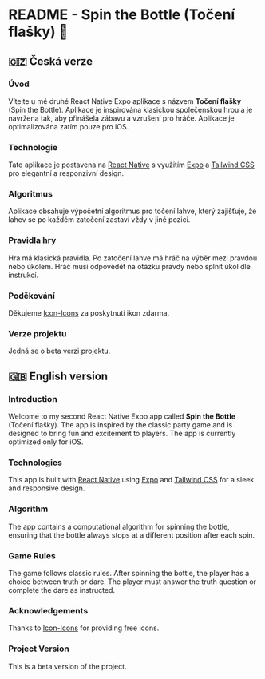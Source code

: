 # README - Spin the Bottle (Točení flašky) 🍾

## 🇨🇿 Česká verze

### Úvod

Vítejte u mé druhé React Native Expo aplikace s názvem **Točení flašky** (Spin the Bottle). Aplikace je inspirována klasickou společenskou hrou a je navržena tak, aby přinášela zábavu a vzrušení pro hráče. Aplikace je optimalizována zatím pouze pro iOS.

### Technologie

Tato aplikace je postavena na [React Native](https://reactnative.dev/) s využitím [Expo](https://expo.io/) a [Tailwind CSS](https://tailwindcss.com/) pro elegantní a responzivní design.

### Algoritmus

Aplikace obsahuje výpočetní algoritmus pro točení lahve, který zajišťuje, že lahev se po každém zatočení zastaví vždy v jiné pozici.

### Pravidla hry

Hra má klasická pravidla. Po zatočení lahve má hráč na výběr mezi pravdou nebo úkolem. Hráč musí odpovědět na otázku pravdy nebo splnit úkol dle instrukcí.

### Poděkování

Děkujeme [Icon-Icons](https://icon-icons.com/) za poskytnutí ikon zdarma.

### Verze projektu

Jedná se o beta verzi projektu.

## 🇬🇧 English version

### Introduction

Welcome to my second React Native Expo app called **Spin the Bottle** (Točení flašky). The app is inspired by the classic party game and is designed to bring fun and excitement to players. The app is currently optimized only for iOS.

### Technologies

This app is built with [React Native](https://reactnative.dev/) using [Expo](https://expo.io/) and [Tailwind CSS](https://tailwindcss.com/) for a sleek and responsive design.

### Algorithm

The app contains a computational algorithm for spinning the bottle, ensuring that the bottle always stops at a different position after each spin.

### Game Rules

The game follows classic rules. After spinning the bottle, the player has a choice between truth or dare. The player must answer the truth question or complete the dare as instructed.

### Acknowledgements

Thanks to [Icon-Icons](https://icon-icons.com/) for providing free icons.

### Project Version

This is a beta version of the project.
